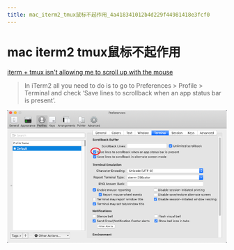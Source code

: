 ```yaml
---
title: mac_iterm2_tmux鼠标不起作用_4a418341012b4d229f44981418e3fcf0
---
```


# mac iterm2 tmux鼠标不起作用

[iterm + tmux isn't allowing me to scroll up with the mouse](https://apple.stackexchange.com/questions/218553/iterm-tmux-isnt-allowing-me-to-scroll-up-with-the-mouse)

> In iTerm2 all you need to do is to go to Preferences > Profile > Terminal and check ‘Save lines to scrollback when an app status bar is present’.
> 

![mac%20iterm2%20tmux%E9%BC%A0%E6%A0%87%E4%B8%8D%E8%B5%B7%E4%BD%9C%E7%94%A8%204a418341012b4d229f44981418e3fcf0/Untitled.png](mac%20iterm2%20tmux%E9%BC%A0%E6%A0%87%E4%B8%8D%E8%B5%B7%E4%BD%9C%E7%94%A8%204a418341012b4d229f44981418e3fcf0/Untitled.png)